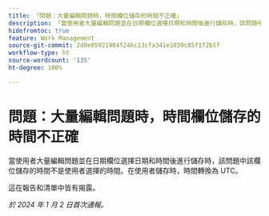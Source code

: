 ```yaml
---
title: 「問題：大量編輯問題時，時間欄位儲存的時間不正確」
description: 「當使用者大量編輯問題並在日期欄位選擇日期和時間後進行儲存時，該問題中該欄位儲存的時間不是使用者選擇的時間。在使用者儲存時，時間轉換為 UTC。」
hidefromtoc: true
feature: Work Management
source-git-commit: 2d0e05921904f246c13cfa341e1039c85f1f2b1f
workflow-type: ht
source-wordcount: '135'
ht-degree: 100%

---
```



# 問題：大量編輯問題時，時間欄位儲存的時間不正確

當使用者大量編輯問題並在日期欄位選擇日期和時間後進行儲存時，該問題中該欄位儲存的時間不是使用者選擇的時間。在使用者儲存時，時間轉換為 UTC。

這在報告和清單中皆有揭露。

_於 2024 年 1 月 2 日首次通報。_
